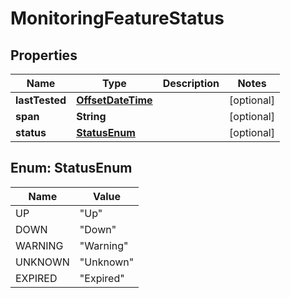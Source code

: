 
# MonitoringFeatureStatus

## Properties
Name | Type | Description | Notes
------------ | ------------- | ------------- | -------------
**lastTested** | [**OffsetDateTime**](OffsetDateTime.md) |  |  [optional]
**span** | **String** |  |  [optional]
**status** | [**StatusEnum**](#StatusEnum) |  |  [optional]


<a name="StatusEnum"></a>
## Enum: StatusEnum
Name | Value
---- | -----
UP | &quot;Up&quot;
DOWN | &quot;Down&quot;
WARNING | &quot;Warning&quot;
UNKNOWN | &quot;Unknown&quot;
EXPIRED | &quot;Expired&quot;



